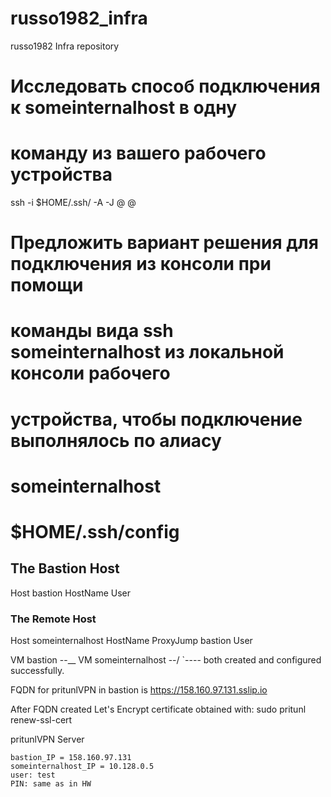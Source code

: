 # russo1982_infra
russo1982 Infra repository

# Исследовать способ подключения к someinternalhost в одну
# команду из вашего рабочего устройства

 ssh -i $HOME/.ssh/<private-key> -A -J <user>@<bastion> <user>@<someinternalhost>


# Предложить вариант решения для подключения из консоли при помощи
# команды вида ssh someinternalhost из локальной консоли рабочего
# устройства, чтобы подключение выполнялось по алиасу
# someinternalhost

#  $HOME/.ssh/config
## The Bastion Host
 Host bastion
        HostName <bastion IP>
        User <user>

### The Remote Host
 Host someinternalhost
        HostName <host IP>
        ProxyJump bastion
        User <user>


VM bastion          --\__
VM someinternalhost --/  `---- both created and configured successfully.

FQDN for pritunlVPN in bastion is   https://158.160.97.131.sslip.io

After FQDN created Let's Encrypt certificate obtained with:  sudo pritunl renew-ssl-cert

pritunlVPN Server

	bastion_IP = 158.160.97.131
	someinternalhost_IP = 10.128.0.5
	user: test
	PIN: same as in HW

